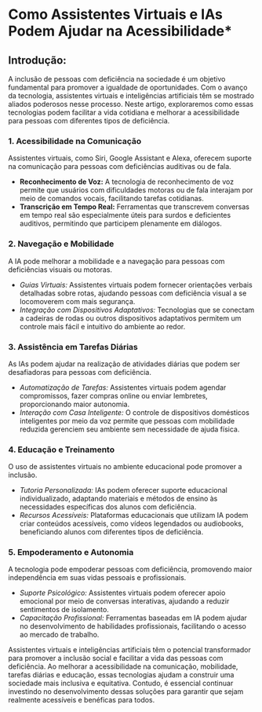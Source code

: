 # Como Assistentes Virtuais e IAs Podem Ajudar na Acessibilidade*

## Introdução:

A inclusão de pessoas com deficiência na sociedade é um objetivo fundamental para promover a igualdade de oportunidades. Com o avanço da tecnologia, assistentes virtuais e inteligências artificiais têm se mostrado aliados poderosos nesse processo. Neste artigo, exploraremos como essas tecnologias podem facilitar a vida cotidiana e melhorar a acessibilidade para pessoas com diferentes tipos de deficiência.

### 1. Acessibilidade na Comunicação

Assistentes virtuais, como Siri, Google Assistant e Alexa, oferecem suporte na comunicação para pessoas com deficiências auditivas ou de fala.

- **Reconhecimento de Voz:** A tecnologia de reconhecimento de voz permite que usuários com dificuldades motoras ou de fala interajam por meio de comandos vocais, facilitando tarefas cotidianas.
- **Transcrição em Tempo Real:** Ferramentas que transcrevem conversas em tempo real são especialmente úteis para surdos e deficientes auditivos, permitindo que participem plenamente em diálogos.

### 2. Navegação e Mobilidade
A IA pode melhorar a mobilidade e a navegação para pessoas com deficiências visuais ou motoras.

- *Guias Virtuais:* Assistentes virtuais podem fornecer orientações verbais detalhadas sobre rotas, ajudando pessoas com deficiência visual a se locomoverem com mais segurança.
- *Integração com Dispositivos Adaptativos:* Tecnologias que se conectam a cadeiras de rodas ou outros dispositivos adaptativos permitem um controle mais fácil e intuitivo do ambiente ao redor.

### 3. Assistência em Tarefas Diárias
As IAs podem ajudar na realização de atividades diárias que podem ser desafiadoras para pessoas com deficiência.

- *Automatização de Tarefas:* Assistentes virtuais podem agendar compromissos, fazer compras online ou enviar lembretes, proporcionando maior autonomia.
- *Interação com Casa Inteligente:* O controle de dispositivos domésticos inteligentes por meio da voz permite que pessoas com mobilidade reduzida gerenciem seu ambiente sem necessidade de ajuda física.

### 4. Educação e Treinamento
O uso de assistentes virtuais no ambiente educacional pode promover a inclusão.

- *Tutoria Personalizada:* IAs podem oferecer suporte educacional individualizado, adaptando materiais e métodos de ensino às necessidades específicas dos alunos com deficiência.
- *Recursos Acessíveis:* Plataformas educacionais que utilizam IA podem criar conteúdos acessíveis, como vídeos legendados ou audiobooks, beneficiando alunos com diferentes tipos de deficiência.

### 5. Empoderamento e Autonomia
A tecnologia pode empoderar pessoas com deficiência, promovendo maior independência em suas vidas pessoais e profissionais.

- *Suporte Psicológico:* Assistentes virtuais podem oferecer apoio emocional por meio de conversas interativas, ajudando a reduzir sentimentos de isolamento.
- *Capacitação Profissional:* Ferramentas baseadas em IA podem ajudar no desenvolvimento de habilidades profissionais, facilitando o acesso ao mercado de trabalho.

Assistentes virtuais e inteligências artificiais têm o potencial transformador para promover a inclusão social e facilitar a vida das pessoas com deficiência. Ao melhorar a acessibilidade na comunicação, mobilidade, tarefas diárias e educação, essas tecnologias ajudam a construir uma sociedade mais inclusiva e equitativa. Contudo, é essencial continuar investindo no desenvolvimento dessas soluções para garantir que sejam realmente acessíveis e benéficas para todos.

